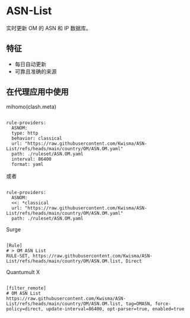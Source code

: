 
# ASN-List
    
实时更新 OM 的 ASN 和 IP 数据库。
    
## 特征
    
- 每日自动更新
- 可靠且准确的来源
    
## 在代理应用中使用
    
mihomo(clash.meta)
   
<pre><code class="language-javascript">
rule-providers:
  ASNOM:
  type: http
  behavior: classical
  url: "https://raw.githubusercontent.com/Kwisma/ASN-List/refs/heads/main/country/OM/ASN.OM.yaml"
  path: ./ruleset/ASN.OM.yaml
  interval: 86400
  format: yaml
</code></pre>

或者

<pre><code class="language-javascript">
rule-providers:
  ASNOM:
  <<: *classical
  url: "https://raw.githubusercontent.com/Kwisma/ASN-List/refs/heads/main/country/OM/ASN.OM.yaml"
  path: ./ruleset/ASN.OM.yaml
</code></pre>
    
Surge
    
<pre><code class="language-javascript">
[Rule]
# > OM ASN List
RULE-SET, https://raw.githubusercontent.com/Kwisma/ASN-List/refs/heads/main/country/OM/ASN.OM.list, Direct
</code></pre>
    
Quantumult X
    
<pre><code class="language-javascript">
[filter_remote]
# OM ASN List
https://raw.githubusercontent.com/Kwisma/ASN-List/refs/heads/main/country/OM/ASN.OM.list, tag=OMASN, force-policy=direct, update-interval=86400, opt-parser=true, enabled=true
</code></pre>
